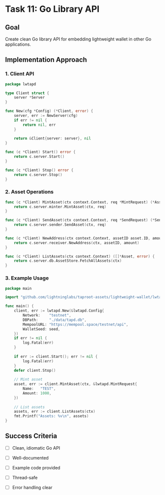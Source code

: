 # Task 11: Go Library API

## Goal

Create clean Go library API for embedding lightweight wallet in other Go applications.

## Implementation Approach

### 1. Client API

```go
package lwtapd

type Client struct {
    server *Server
}

func New(cfg *Config) (*Client, error) {
    server, err := NewServer(cfg)
    if err != nil {
        return nil, err
    }
    
    return &Client{server: server}, nil
}

func (c *Client) Start() error {
    return c.server.Start()
}

func (c *Client) Stop() error {
    return c.server.Stop()
}
```

### 2. Asset Operations

```go
func (c *Client) MintAsset(ctx context.Context, req *MintRequest) (*Asset, error) {
    return c.server.minter.MintAsset(ctx, req)
}

func (c *Client) SendAsset(ctx context.Context, req *SendRequest) (*SendResponse, error) {
    return c.server.sender.SendAsset(ctx, req)
}

func (c *Client) NewAddress(ctx context.Context, assetID asset.ID, amount uint64) (*Address, error) {
    return c.server.receiver.NewAddress(ctx, assetID, amount)
}

func (c *Client) ListAssets(ctx context.Context) ([]*Asset, error) {
    return c.server.db.AssetStore.FetchAllAssets(ctx)
}
```

### 3. Example Usage

```go
package main

import "github.com/lightninglabs/taproot-assets/lightweight-wallet/lwtapd"

func main() {
    client, err := lwtapd.New(&lwtapd.Config{
        Network:    "testnet",
        DBPath:     "./data/tapd.db",
        MempoolURL: "https://mempool.space/testnet/api",
        WalletSeed: seed,
    })
    if err != nil {
        log.Fatal(err)
    }
    
    if err := client.Start(); err != nil {
        log.Fatal(err)
    }
    defer client.Stop()
    
    // Mint asset
    asset, err := client.MintAsset(ctx, &lwtapd.MintRequest{
        Name:   "TEST",
        Amount: 1000,
    })
    
    // List assets
    assets, err := client.ListAssets(ctx)
    fmt.Printf("Assets: %v\n", assets)
}
```

## Success Criteria

- [ ] Clean, idiomatic Go API
- [ ] Well-documented
- [ ] Example code provided
- [ ] Thread-safe
- [ ] Error handling clear

